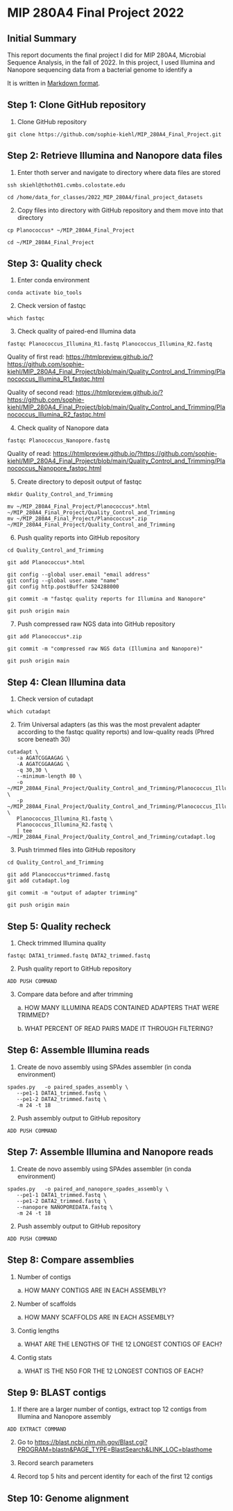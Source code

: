 # MIP 280A4 Final Project 2022

## Initial Summary

This report documents the final project I did for MIP 280A4, Microbial Sequence Analysis, in the fall of 2022. In this project, I used Illumina and Nanopore sequencing data from a bacterial genome to identify a 

It is written in [Markdown format](https://www.markdownguide.org/basic-syntax/). 

## Step 1: Clone GitHub repository

1. Clone GitHub repository
```
git clone https://github.com/sophie-kiehl/MIP_280A4_Final_Project.git
```

## Step 2: Retrieve Illumina and Nanopore data files

1. Enter thoth server and navigate to directory where data files are stored

```
ssh skiehl@thoth01.cvmbs.colostate.edu

cd /home/data_for_classes/2022_MIP_280A4/final_project_datasets
```

2. Copy files into directory with GitHub repository and them move into that directory

```
cp Planococcus* ~/MIP_280A4_Final_Project

cd ~/MIP_280A4_Final_Project
```

## Step 3: Quality check

1. Enter conda environment 

```
conda activate bio_tools
```

2. Check version of fastqc

```
which fastqc
```

3. Check quality of paired-end Illumina data

```
fastqc Planococcus_Illumina_R1.fastq Planococcus_Illumina_R2.fastq
```

Quality of first read: https://htmlpreview.github.io/?https://github.com/sophie-kiehl/MIP_280A4_Final_Project/blob/main/Quality_Control_and_Trimming/Planococcus_Illumina_R1_fastqc.html

Quality of second read: https://htmlpreview.github.io/?https://github.com/sophie-kiehl/MIP_280A4_Final_Project/blob/main/Quality_Control_and_Trimming/Planococcus_Illumina_R2_fastqc.html

4. Check quality of Nanopore data

```
fastqc Planococcus_Nanopore.fastq
```

Quality of read: https://htmlpreview.github.io/?https://github.com/sophie-kiehl/MIP_280A4_Final_Project/blob/main/Quality_Control_and_Trimming/Planococcus_Nanopore_fastqc.html

5. Create directory to deposit output of fastqc

```
mkdir Quality_Control_and_Trimming

mv ~/MIP_280A4_Final_Project/Planococcus*.html ~/MIP_280A4_Final_Project/Quality_Control_and_Trimming
mv ~/MIP_280A4_Final_Project/Planococcus*.zip ~/MIP_280A4_Final_Project/Quality_Control_and_Trimming
```

6. Push quality reports into GitHub repository

```
cd Quality_Control_and_Trimming

git add Planococcus*.html

git config --global user.email "email address"
git config --global user.name "name"
git config http.postBuffer 524288000

git commit -m "fastqc quality reports for Illumina and Nanopore"

git push origin main
```

7. Push compressed raw NGS data into GitHub repository

```
git add Planococcus*.zip

git commit -m "compressed raw NGS data (Illumina and Nanopore)"

git push origin main
```

## Step 4: Clean Illumina data

1. Check version of cutadapt

```
which cutadapt
```

2. Trim Universal adapters (as this was the most prevalent adapter according to the fastqc quality reports) and low-quality reads (Phred score beneath 30)

```
cutadapt \
   -a AGATCGGAAGAG \
   -A AGATCGGAAGAG \
   -q 30,30 \
   --minimum-length 80 \
   -o ~/MIP_280A4_Final_Project/Quality_Control_and_Trimming/Planococcus_Illumina_R1_trimmed.fastq \
   -p ~/MIP_280A4_Final_Project/Quality_Control_and_Trimming/Planococcus_Illumina_R2_trimmed.fastq \
   Planococcus_Illumina_R1.fastq \
   Planococcus_Illumina_R2.fastq \
   | tee ~/MIP_280A4_Final_Project/Quality_Control_and_Trimming/cutadapt.log
```

3. Push trimmed files into GitHub repository

```
cd Quality_Control_and_Trimming

git add Planococcus*trimmed.fastq
git add cutadapt.log

git commit -m "output of adapter trimming"

git push origin main
```

## Step 5: Quality recheck

1. Check trimmed Illumina quality

```
fastqc DATA1_trimmed.fastq DATA2_trimmed.fastq
```

2. Push quality report to GitHub repository

```
ADD PUSH COMMAND
```

3. Compare data before and after trimming

    a. HOW MANY ILLUMINA READS CONTAINED ADAPTERS THAT WERE TRIMMED?

    b. WHAT PERCENT OF READ PAIRS MADE IT THROUGH FILTERING?
    
    
## Step 6: Assemble Illumina reads

1. Create de novo assembly using SPAdes assembler (in conda environment)

```
spades.py   -o paired_spades_assembly \
   --pe1-1 DATA1_trimmed.fastq \
   --pe1-2 DATA2_trimmed.fastq \
   -m 24 -t 18
```

2. Push assembly output to GitHub repository

```
ADD PUSH COMMAND
```

## Step 7: Assemble Illumina and Nanopore reads

1. Create de novo assembly using SPAdes assembler (in conda environment)

```
spades.py   -o paired_and_nanopore_spades_assembly \
   --pe1-1 DATA1_trimmed.fastq \
   --pe1-2 DATA2_trimmed.fastq \
   --nanopore NANOPOREDATA.fastq \
   -m 24 -t 18
```

2. Push assembly output to GitHub repository

```
ADD PUSH COMMAND
```

## Step 8: Compare assemblies

1. Number of contigs

    a. HOW MANY CONTIGS ARE IN EACH ASSEMBLY?

2. Number of scaffolds

    a. HOW MANY SCAFFOLDS ARE IN EACH ASSEMBLY?

3. Contig lengths
    
    a. WHAT ARE THE LENGTHS OF THE 12 LONGEST CONTIGS OF EACH?
    
4. Contig stats

    a. WHAT IS THE N50 FOR THE 12 LONGEST CONTIGS OF EACH?
    
## Step 9: BLAST contigs

1. If there are a larger number of contigs, extract top 12 contigs from Illumina and Nanopore assembly

```
ADD EXTRACT COMMAND
```

2. Go to https://blast.ncbi.nlm.nih.gov/Blast.cgi?PROGRAM=blastn&PAGE_TYPE=BlastSearch&LINK_LOC=blasthome

3. Record search parameters

4. Record top 5 hits and percent identity for each of the first 12 contigs

## Step 10: Genome alignment

